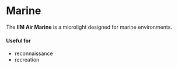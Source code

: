 # Marine

The **IIM Air Marine** is a microlight designed for marine environments.

#### Useful for 

* reconnaissance
* recreation

